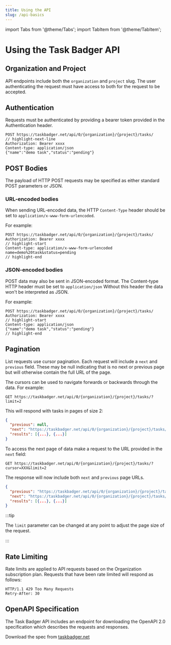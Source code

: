 ```yaml
---
title: Using the API
slug: /api-basics
---
```

import Tabs from '@theme/Tabs';
import TabItem from '@theme/TabItem';

# Using the Task Badger API


## Organization and Project

API endpoints include both the `organization` and `project` slug. The user authenticating
the request must have access to both for the request to be accepted.

## Authentication

Requests must be authenticated by providing a bearer token provided
in the Authentication header.

```- showLineNumbers
POST https://taskbadger.net/api/0/{organization}/{project}/tasks/
// highlight-next-line
Authorization: Bearer xxxx
Content-type: application/json
{"name":"demo task","status":"pending"}
```

## POST Bodies

The payload of HTTP POST requests may be specified as either standard POST parameters
or JSON.

### URL-encoded bodies
When sending URL-encoded data, the HTTP `Content-Type` header should be set
to `application/x-www-form-urlencoded`. 

For example:

```- showLineNumbers
POST https://taskbadger.net/api/0/{organization}/{project}/tasks/
Authorization: Bearer xxxx
// highlight-start
Content-type: application/x-www-form-urlencoded
name=demo%20task&status=pending
// highlight-end
```

### JSON-encoded bodies

POST data may also be sent in JSON-encoded format. The Content-type HTTP header must be set to `application/json`
Without this header the data won't be interpreted as JSON.

For example:

```- showLineNumbers
POST https://taskbadger.net/api/0/{organization}/{project}/tasks/
Authorization: Bearer xxxx
// highlight-start
Content-type: application/json
{"name":"demo task","status":"pending"}
// highlight-end
```

## Pagination

List requests use cursor pagination. Each request will include a `next` and `previous` field. These may be null
indicating that is no next or previous page but will otherwise contain the full URL of the page.

The cursors can be used to navigate forwards or backwards through the data. For example:

```
GET https://taskbadger.net/api/0/{organization}/{project}/tasks/?limit=2
```

This will respond with tasks in pages of size 2:

```json
{
  "previous": null,
  "next": "https://taskbadger.net/api/0/{organization}/{project}/tasks/?cursor=XXX&limit=2",
  "results": [{...}, {...}]
}
```

To access the next page of data make a request to the URL provided in the `next` field:

```
GET https://taskbadger.net/api/0/{organization}/{project}/tasks/?cursor=XXX&limit=2
```

The response will now include both `next` and `previous` page URLs.

```json
{
  "previous": "https://taskbadger.net/api/0/{organization}/{project}/tasks/?cursor=YYY&limit=2",
  "next": "https://taskbadger.net/api/0/{organization}/{project}/tasks/?cursor=ZZZ&limit=2",
  "results": [{...}, {...}]
}
```

:::tip

The `limit` parameter can be changed at any point to adjust the page size of the request.

:::

[//]: # (TODO)

## Rate Limiting

Rate limits are applied to API requests based on the Organization subscription plan. Requests
that have been rate limited will respond as follows:

```- showLineNumbers
HTTP/1.1 429 Too Many Requests
Retry-After: 30
```

[//]: # (## API Responses)
[//]: # (TODO See https://api.slack.com/web#slack-web-api__evaluating-responses)

## OpenAPI Specification

The Task Badger API includes an endpoint for downloading the OpenAPI 2.0 specification which describes
the requests and responses.

Download the spec from [taskbadger.net](https://taskbadger.net/api/schema.json)
